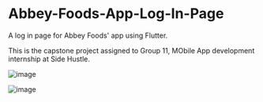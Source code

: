 # Abbey-Foods-App-Log-In-Page
A log in page for Abbey Foods' app using Flutter. 

This is the capstone project assigned to Group 11, MObile App development internship at Side Hustle.

![image](https://github.com/theMistDev/Abbey-Foods-App-Log-In-Page/blob/main/bgcopy.png)

![image](https://user-images.githubusercontent.com/88594066/141837850-f148bf54-d503-4d9a-96e4-3582d69528f5.png)
